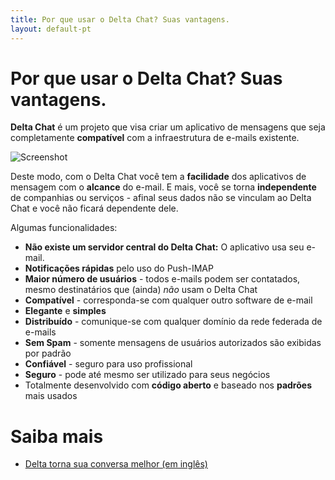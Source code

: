 ```yaml
---
title: Por que usar o Delta Chat? Suas vantagens.
layout: default-pt
---
```


# Por que usar o Delta Chat? Suas vantagens.

**Delta Chat** é um projeto que visa criar um aplicativo de mensagens que seja
completamente **compatível** com a infraestrutura de e-mails existente.

![Screenshot](../assets/features/start-img4.png)

Deste modo, com o Delta Chat você tem a **facilidade** dos aplicativos de mensagem com o
**alcance** do e-mail. E mais, você se torna **independente** de companhias ou
serviços - afinal seus dados não se vinculam ao Delta Chat e você não ficará
dependente dele.

Algumas funcionalidades:

- **Não existe um servidor central do Delta Chat:** O aplicativo usa seu e-mail.
- **Notificações rápidas** pelo uso do Push-IMAP
- **Maior número de usuários** - todos e-mails podem ser contatados, mesmo destinatários que (ainda) _não_ usam o Delta Chat
- **Compatível** - corresponda-se com qualquer outro software de e-mail
- **Elegante** e **simples**
- **Distribuído** - comunique-se com qualquer domínio da rede federada de e-mails
- **Sem Spam** - somente mensagens de usuários autorizados são exibidas por padrão
- **Confiável** - seguro para uso profissional
- **Seguro** - pode até mesmo ser utilizado para seus negócios
- Totalmente desenvolvido com **código aberto** e baseado nos **padrões** mais usados

# Saiba mais

- [Delta torna sua conversa melhor (em inglês)](../en/delta-makes-chatting-better)

